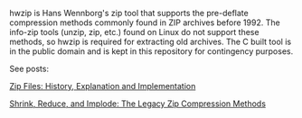 hwzip is Hans Wennborg's zip tool that supports the pre-deflate compression methods commonly found in ZIP archives before 1992.
The info-zip tools (unzip, zip, etc.) found on Linux do not support these methods, so hwzip is required for extracting old archives.
The C built tool is in the public domain and is kept in this repository for contingency purposes.

See posts:

[Zip Files: History, Explanation and Implementation](https://www.hanshq.net/zip.html)

[Shrink, Reduce, and Implode: The Legacy Zip Compression Methods](https://www.hanshq.net/zip2.html)